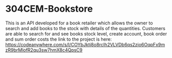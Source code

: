 # 304CEM-Bookstore
This is an API developed for a book retailer which allows the owner to search and add books to the stock with details of the quantities. Customers are able to search for  and see books stock level, create account, book order and sum order costs
the link to the project is here: https://codeanywhere.com/s/l/COYbJktj8o8rcIh2VLVDb6qs2zjo6OqpFx9mzR9brMlofR2qu3sw7hmX8c4QpsC9
